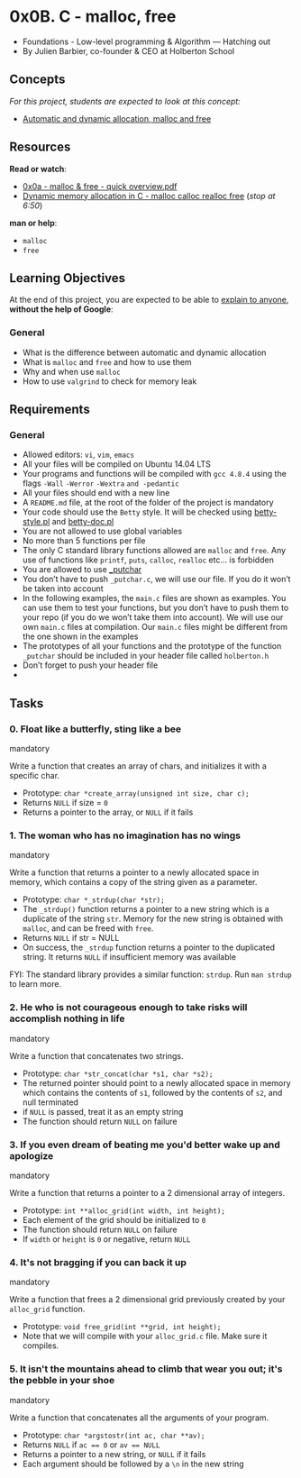# 0x0B. C - malloc, free

-   Foundations - Low-level programming & Algorithm ― Hatching out
-   By Julien Barbier, co-founder & CEO at Holberton School
## Concepts

_For this project, students are expected to look at this concept:_

-   [Automatic and dynamic allocation, malloc and free](https://intranet.hbtn.io/concepts/62)

## Resources

**Read or watch**:

-   [0x0a - malloc & free - quick overview.pdf](https://intranet.hbtn.io/rltoken/aRWpmTTHkSS2nTGh0Q5xyA "0x0a - malloc & free - quick overview.pdf")
-   [Dynamic memory allocation in C - malloc calloc realloc free](https://intranet.hbtn.io/rltoken/yD3tk5u--ws7QNFwTOfaDQ "Dynamic memory allocation in C - malloc calloc realloc free")  (_stop at 6:50_)

**man or help**:

-   `malloc`
-   `free`

## Learning Objectives

At the end of this project, you are expected to be able to  [explain to anyone](https://intranet.hbtn.io/rltoken/8uDFCbiN-7CK-SAbf4GZ2w "explain to anyone"),  **without the help of Google**:

### General

-   What is the difference between automatic and dynamic allocation
-   What is  `malloc`  and  `free`  and how to use them
-   Why and when use  `malloc`
-   How to use  `valgrind`  to check for memory leak

## Requirements

### General

-   Allowed editors:  `vi`,  `vim`,  `emacs`
-   All your files will be compiled on Ubuntu 14.04 LTS
-   Your programs and functions will be compiled with  `gcc 4.8.4`  using the flags  `-Wall`  `-Werror`  `-Wextra`  `and -pedantic`
-   All your files should end with a new line
-   A  `README.md`  file, at the root of the folder of the project is mandatory
-   Your code should use the  `Betty`  style. It will be checked using  [betty-style.pl](https://github.com/holbertonschool/Betty/blob/master/betty-style.pl "betty-style.pl")  and  [betty-doc.pl](https://github.com/holbertonschool/Betty/blob/master/betty-doc.pl "betty-doc.pl")
-   You are not allowed to use global variables
-   No more than 5 functions per file
-   The only C standard library functions allowed are  `malloc`  and  `free`. Any use of functions like  `printf`,  `puts`,  `calloc`,  `realloc`  etc… is forbidden
-   You are allowed to use  [_putchar](https://github.com/holbertonschool/_putchar.c/blob/master/_putchar.c "_putchar")
-   You don’t have to push  `_putchar.c`, we will use our file. If you do it won’t be taken into account
-   In the following examples, the  `main.c`  files are shown as examples. You can use them to test your functions, but you don’t have to push them to your repo (if you do we won’t take them into account). We will use our own  `main.c`  files at compilation. Our  `main.c`  files might be different from the one shown in the examples
-   The prototypes of all your functions and the prototype of the function  `_putchar`  should be included in your header file called  `holberton.h`
-   Don’t forget to push your header file
- 
## Tasks

### 0. Float like a butterfly, sting like a bee

mandatory

Write a function that creates an array of chars, and initializes it with a specific char.

-   Prototype:  `char *create_array(unsigned int size, char c);`
-   Returns  `NULL`  if size =  `0`
-   Returns a pointer to the array, or  `NULL`  if it fails
### 1. The woman who has no imagination has no wings

mandatory

Write a function that returns a pointer to a newly allocated space in memory, which contains a copy of the string given as a parameter.

-   Prototype:  `char *_strdup(char *str);`
-   The  `_strdup()`  function returns a pointer to a new string which is a duplicate of the string  `str`. Memory for the new string is obtained with  `malloc`, and can be freed with  `free`.
-   Returns  `NULL`  if str = NULL
-   On success, the  `_strdup`  function returns a pointer to the duplicated string. It returns  `NULL`  if insufficient memory was available

FYI: The standard library provides a similar function:  `strdup`. Run  `man strdup`  to learn more.

### 2. He who is not courageous enough to take risks will accomplish nothing in life

mandatory

Write a function that concatenates two strings.

-   Prototype:  `char *str_concat(char *s1, char *s2);`
-   The returned pointer should point to a newly allocated space in memory which contains the contents of  `s1`, followed by the contents of  `s2`, and null terminated
-   if  `NULL`  is passed, treat it as an empty string
-   The function should return  `NULL`  on failure

### 3. If you even dream of beating me you'd better wake up and apologize

mandatory

Write a function that returns a pointer to a 2 dimensional array of integers.

-   Prototype:  `int **alloc_grid(int width, int height);`
-   Each element of the grid should be initialized to  `0`
-   The function should return  `NULL`  on failure
-   If  `width`  or  `height`  is  `0`  or negative, return  `NULL`

### 4. It's not bragging if you can back it up

mandatory

Write a function that frees a 2 dimensional grid previously created by your  `alloc_grid`  function.

-   Prototype:  `void free_grid(int **grid, int height);`
-   Note that we will compile with your  `alloc_grid.c`  file. Make sure it compiles.

### 5. It isn't the mountains ahead to climb that wear you out; it's the pebble in your shoe

mandatory

Write a function that concatenates all the arguments of your program.

-   Prototype:  `char *argstostr(int ac, char **av);`
-   Returns  `NULL`  if  `ac == 0`  or  `av == NULL`
-   Returns a pointer to a new string, or  `NULL`  if it fails
-   Each argument should be followed by a  `\n`  in the new string